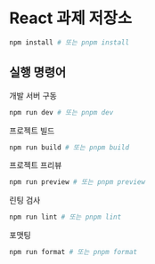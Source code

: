# React 과제 저장소

```sh
npm install # 또는 pnpm install
```

## 실행 명령어

개발 서버 구동

```sh
npm run dev # 또는 pnpm dev
```

프로젝트 빌드

```sh
npm run build # 또는 pnpm build
```

프로젝트 프리뷰

```sh
npm run preview # 또는 pnpm preview
```

린팅 검사

```sh
npm run lint # 또는 pnpm lint
```

포맷팅

```sh
npm run format # 또는 pnpm format
```
